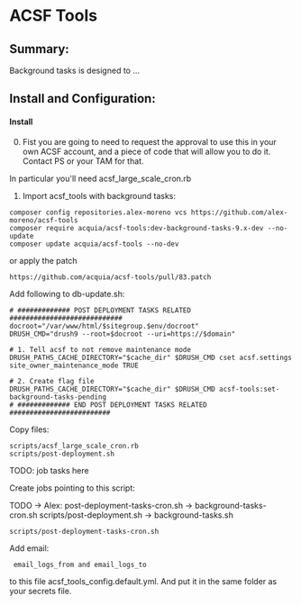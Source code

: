 # ACSF Tools

## Summary:

Background tasks is designed to ...

## Install and Configuration:

#### Install

0. Fist you are going to need to request the approval to use this in your own ACSF account, and a piece of code that will allow you to do it. Contact PS or your TAM for that.

In particular you'll need acsf_large_scale_cron.rb


1. Import acsf_tools with background tasks:

```
composer config repositories.alex-moreno vcs https://github.com/alex-moreno/acsf-tools
composer require acquia/acsf-tools:dev-background-tasks-9.x-dev --no-update
composer update acquia/acsf-tools --no-dev
```

or apply the patch

```
https://github.com/acquia/acsf-tools/pull/83.patch
```

Add following to db-update.sh:

```
# ############# POST DEPLOYMENT TASKS RELATED ############################
docroot="/var/www/html/$sitegroup.$env/docroot"
DRUSH_CMD="drush9 --root=$docroot --uri=https://$domain"

# 1. Tell acsf to not remove maintenance mode
DRUSH_PATHS_CACHE_DIRECTORY="$cache_dir" $DRUSH_CMD cset acsf.settings site_owner_maintenance_mode TRUE

# 2. Create flag file
DRUSH_PATHS_CACHE_DIRECTORY="$cache_dir" $DRUSH_CMD acsf-tools:set-background-tasks-pending
# ############# END POST DEPLOYMENT TASKS RELATED #########################
```


Copy files:
```
scripts/acsf_large_scale_cron.rb
scripts/post-deployment.sh
```

TODO: job tasks here

Create jobs pointing to this script:

TODO -> Alex: post-deployment-tasks-cron.sh -> background-tasks-cron.sh
scripts/post-deployment.sh -> background-tasks.sh

```
scripts/post-deployment-tasks-cron.sh
```


Add email:
```
 email_logs_from and email_logs_to 
``` 
 to this file acsf_tools_config.default.yml. And put it in the same folder as your secrets file.